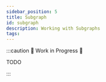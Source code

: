 ```yaml
---
sidebar_position: 5
title: Subgraph
id: subgraph
description: Working with Subgraphs
tags:
---
```


:::caution 🚧 Work in Progress 🚧

TODO

:::
